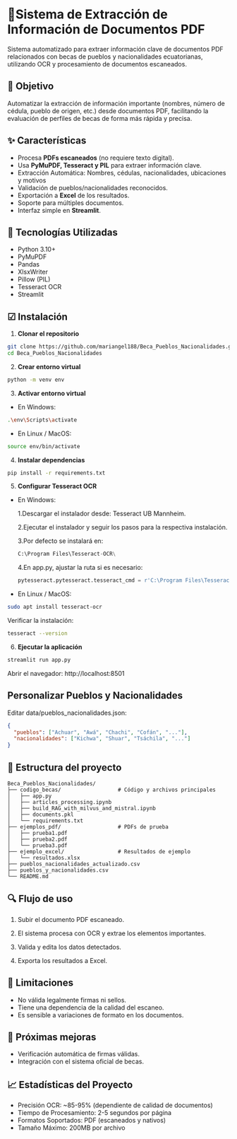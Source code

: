 # 📄Sistema de Extracción de Información de Documentos PDF

Sistema automatizado para extraer información clave de documentos PDF relacionados con becas de pueblos y nacionalidades ecuatorianas, utilizando OCR y procesamiento de documentos escaneados.

## 🎯 Objetivo
Automatizar la extracción de información importante (nombres, número de cédula, pueblo de origen, etc.) desde documentos PDF, facilitando la evaluación de perfiles de becas de forma más rápida y precisa.

## ✨ Características
- Procesa **PDFs escaneados** (no requiere texto digital).
- Usa **PyMuPDF, Tesseract y PIL** para extraer información clave.
- Extracción Automática: Nombres, cédulas, nacionalidades, ubicaciones y motivos
- Validación de pueblos/nacionalidades reconocidos.
- Exportación a **Excel** de los resultados.
- Soporte para múltiples documentos.
- Interfaz simple en **Streamlit**.

## 🔧 Tecnologías Utilizadas
- Python 3.10+
- PyMuPDF
- Pandas
- XlsxWriter
- Pillow (PIL)
- Tesseract OCR
- Streamlit

## ☑ Instalación 

1. **Clonar el repositorio**
```bash
git clone https://github.com/mariangel188/Beca_Pueblos_Nacionalidades.git
cd Beca_Pueblos_Nacionalidades
```
2. **Crear entorno virtual**
```bash
python -m venv env
```
3. **Activar entorno virtual**
- En Windows:
```bash
.\env\Scripts\activate
```
- En Linux / MacOS:
```bash
source env/bin/activate
```
4. **Instalar dependencias**
```bash
pip install -r requirements.txt
```
5. **Configurar Tesseract OCR**
- En Windows:
  
  1.Descargar el instalador desde: Tesseract UB Mannheim.
  
  2.Ejecutar el instalador y seguir los pasos para la respectiva instalación.
  
  3.Por defecto se instalará en:
  ```python
  C:\Program Files\Tesseract-OCR\
  ```
  4.En app.py, ajustar la ruta si es necesario:
  ```python
  pytesseract.pytesseract.tesseract_cmd = r'C:\Program Files\Tesseract-OCR\tesseract.exe'
  ```
- En Linux / MacOS:
```bash
sudo apt install tesseract-ocr
```
Verificar la instalación:
```bash
tesseract --version
```
6. **Ejecutar la aplicación**
```bash
streamlit run app.py
```
Abrir el navegador: http://localhost:8501

## Personalizar Pueblos y Nacionalidades
Editar data/pueblos_nacionalidades.json: 
```json
{
  "pueblos": ["Achuar", "Awá", "Chachi", "Cofán", "..."],
  "nacionalidades": ["Kichwa", "Shuar", "Tsáchila", "..."]
}
```
## 📁 Estructura del proyecto
```
Beca_Pueblos_Nacionalidades/
├── codigo_becas/                  # Código y archivos principales
│   ├── app.py
│   ├── articles_processing.ipynb
│   ├── build_RAG_with_milvus_and_mistral.ipynb
│   ├── documents.pkl
│   └── requirements.txt
├── ejemplos_pdf/                  # PDFs de prueba
│   ├── prueba1.pdf
│   ├── prueba2.pdf
│   └── prueba3.pdf
├── ejemplo_excel/                 # Resultados de ejemplo
│   └── resultados.xlsx
├── pueblos_nacionalidades_actualizado.csv
├── pueblos_y_nacionalidades.csv
└── README.md
```
## 🔍 Flujo de uso 
1. Subir el documento PDF escaneado.
   
2. El sistema procesa con OCR y extrae los elementos importantes.
   
3. Valida y edita los datos detectados.
   
4. Exporta los resultados a Excel.

## 🔄 Limitaciones
- No válida legalmente firmas ni sellos.
- Tiene una dependencia de la calidad del escaneo.
- Es sensible a variaciones de formato en los documentos.

## 🚧 Próximas mejoras
- Verificación automática de firmas válidas.
- Integración con el sistema oficial de becas.
  
## 📈 Estadísticas del Proyecto 
- Precisión OCR: ~85-95% (dependiente de calidad de documentos)
- Tiempo de Procesamiento: 2-5 segundos por página
- Formatos Soportados: PDF (escaneados y nativos)
- Tamaño Máximo: 200MB por archivo
